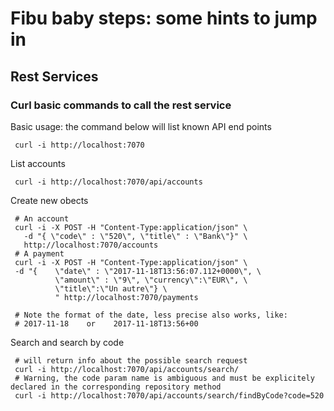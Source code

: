 # Fibu baby steps: some hints to jump in


## Rest Services 

### Curl basic commands to call the rest service 


Basic usage: the command below will list known API end points

```
 curl -i http://localhost:7070
```


List accounts  

```
 curl -i http://localhost:7070/api/accounts
```

Create new obects

```
 # An account
 curl -i -X POST -H "Content-Type:application/json" \
   -d "{ \"code\" : \"520\", \"title\" : \"Bank\"}" \
   http://localhost:7070/accounts
 # A payment
 curl -i -X POST -H "Content-Type:application/json" \
 -d "{    \"date\" : \"2017-11-18T13:56:07.112+0000\", \
          \"amount\" : \"9\", \"currency\":\"EUR\", \
          \"title\":\"Un autre\"} \
          " http://localhost:7070/payments

 # Note the format of the date, less precise also works, like:
 # 2017-11-18    or    2017-11-18T13:56+00

```

Search and search by code 

```
 # will return info about the possible search request
 curl -i http://localhost:7070/api/accounts/search/
 # Warning, the code param name is ambiguous and must be explicitely declared in the corresponding repository method
 curl -i http://localhost:7070/api/accounts/search/findByCode?code=520
```